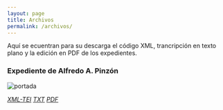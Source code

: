 ```yaml
---
layout: page
title: Archivos
permalink: /archivos/
---
```


Aquí se ecuentran para su descarga el código XML, trancripción en texto plano y la edición en PDF de los expedientes. 

### Expediente de Alfredo A. Pinzón

![portada](C:\rep_tfm\veteranos-mil-dias\_objects\2_Portada_2.jpg)

[*XML-TEI*]()  [*TXT*]() [*PDF*]()





